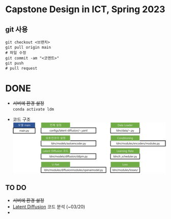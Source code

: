 # Capstone Design in ICT, Spring 2023
## git 사용
```
git checkout <브랜치>
git pull origin main
# 파일 수정
git commit -am "<코맨트>"
git push
# pull request
```

# DONE
* ~~서버에 환경 설정~~
<br>`conda activate ldm`

* 코드 구조
<br>![pic1](assets/architecture.jpg)

## TO DO
* ~~서버에 환경 설정~~
* [Latent Diffusion](latent-diffusion/) 코드 분석 (~03/20)
* 
